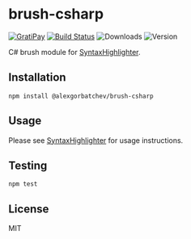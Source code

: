# brush-csharp

[![GratiPay](https://img.shields.io/gratipay/user/alexgorbatchev.svg)](https://gratipay.com/alexgorbatchev/)
[![Build Status](https://travis-ci.org/syntaxhighlighter/brush-csharp.svg)](https://travis-ci.org/syntaxhighlighter/brush-csharp)
![Downloads](https://img.shields.io/npm/dm/@alexgorbatchev/brush-csharp.svg)
![Version](https://img.shields.io/npm/v/@alexgorbatchev/brush-csharp.svg)

C# brush module for [SyntaxHighlighter](https://github.com/syntaxhighlighter/syntaxhighlighter).

## Installation

```
npm install @alexgorbatchev/brush-csharp
```

## Usage

Please see [SyntaxHighlighter](https://github.com/syntaxhighlighter/syntaxhighlighter) for usage instructions.

## Testing

```
npm test
```

## License

MIT
